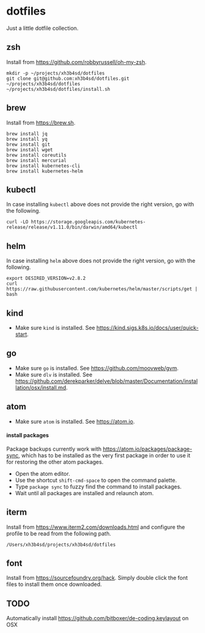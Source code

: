 # dotfiles

Just a little dotfile collection.



## zsh

Install from https://github.com/robbyrussell/oh-my-zsh.

```
mkdir -p ~/projects/xh3b4sd/dotfiles
git clone git@github.com:xh3b4sd/dotfiles.git ~/projects/xh3b4sd/dotfiles
~/projects/xh3b4sd/dotfiles/install.sh
```



## brew

Install from https://brew.sh.

```
brew install jq
brew install yq
brew install git
brew install wget
brew install coreutils
brew install mercurial
brew install kubernetes-cli
brew install kubernetes-helm
```



## kubectl

In case installing `kubectl` above does not provide the right version, go with
the following.

```
curl -LO https://storage.googleapis.com/kubernetes-release/release/v1.11.0/bin/darwin/amd64/kubectl
```



## helm

In case installing `helm` above does not provide the right version, go with the
following.

```
export DESIRED_VERSION=v2.8.2
curl https://raw.githubusercontent.com/kubernetes/helm/master/scripts/get | bash
```



## kind

- Make sure `kind` is installed. See https://kind.sigs.k8s.io/docs/user/quick-start.



## go

- Make sure `go` is installed. See https://github.com/moovweb/gvm.
- Make sure `dlv` is installed. See https://github.com/derekparker/delve/blob/master/Documentation/installation/osx/install.md.



## atom

- Make sure `atom` is installed. See https://atom.io.

#### install packages

Package backups currently work with https://atom.io/packages/package-sync, which
has to be installed as the very first package in order to use it for restoring
the other atom packages.

- Open the atom editor.
- Use the shortcut `shift-cmd-space` to open the command palette.
- Type `package sync` to fuzzy find the command to install packages.
- Wait until all packages are installed and relaunch atom.



## iterm

Install from https://www.iterm2.com/downloads.html and configure the profile to
be read from the following path.

```
/Users/xh3b4sd/projects/xh3b4sd/dotfiles
```



## font

Install from https://sourcefoundry.org/hack. Simply double click the font files
to install them once downloaded.



## TODO

Automatically install https://github.com/bitboxer/de-coding.keylayout on OSX
